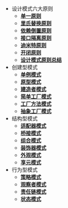 - 设计模式六大原则	
  - [**单一原则**](设计模式六大原则/单一原则.md)
  - [**里氏替换原则**](设计模式六大原则/里氏替换原则.md) 
  - [**依赖倒置原则**](设计模式六大原则/依赖倒置原则.md) 
  - [**接口隔离原则**](设计模式六大原则/接口隔离原则.md)
  - [**迪米特原则**](设计模式六大原则/迪米特原则.md) 
  - [**开闭原则**](设计模式六大原则/开闭原则.md) 
  - [**设计模式原则总结**](设计模式六大原则/设计模式原则总结.md) 
- 创建型模式
  - [**单例模式**](创建型模式/单例模式.md)
  - [**原型模式**](创建型模式/原型模式.md)
  - [**建造者模式**](创建型模式/建造者模式.md)
  - [**简单工厂模式**](创建型模式/简单工厂模式.md)
  - [**工厂方法模式**](创建型模式/工厂方法模式.md)
  - [**抽象工厂模式**](创建型模式/抽象工厂模式.md)
- 结构型模式
  - [**适配器模式**](结构型模式/适配器模式.md)
  - [**桥接模式**](结构型模式/桥接模式.md)
  - [**组合模式**](结构型模式/组合模式.md)
  - [**装饰器模式**](结构型模式/装饰器模式.md)
  - [**外观模式**](结构型模式/外观模式.md)
  - [**享元模式**](结构型模式/享元模式.md)
- 行为型模式
  - [**策略模式**](行为型模式/策略模式.md)
  - [**观察者模式**](行为型模式/观察者模式.md)
  - [**责任链模式**](行为型模式/责任链模式.md)
  - [**状态模式**](行为型模式/状态模式.md)
